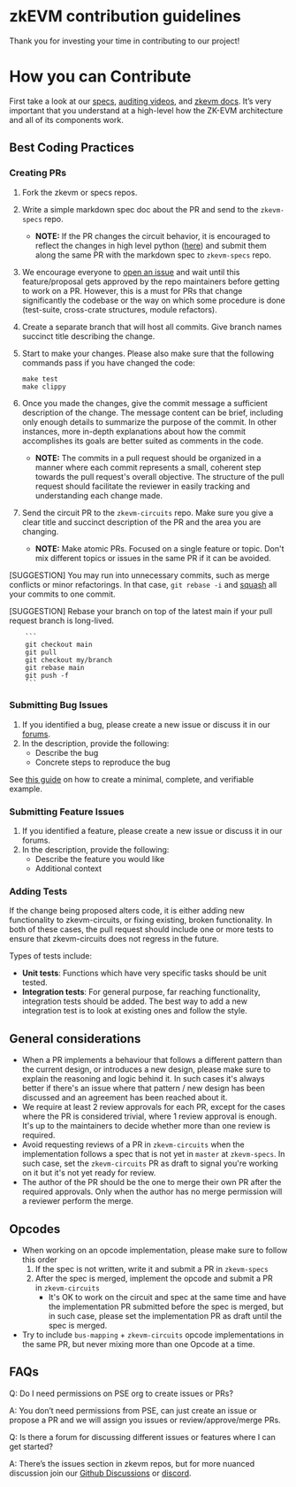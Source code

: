 # zkEVM contribution guidelines

Thank you for investing your time in contributing to our project!

# How you can Contribute

First take a look at our [specs](https://github.com/privacy-scaling-explorations/zkevm-specs), [auditing videos](https://www.youtube.com/watch?v=HhHTho2QZa4), and [zkevm docs](https://github.com/privacy-scaling-explorations/zkevm-docs). It’s very important that you understand at a high-level how the ZK-EVM architecture and all of its components work.

## Best Coding Practices

### Creating PRs

1. Fork the zkevm or specs repos.
2. Write a simple markdown spec doc about the PR and send to the `zkevm-specs` repo.
    - ******************NOTE:****************** If the PR changes the circuit behavior, it is encouraged to reflect the changes in high level python ([here](https://github.com/privacy-scaling-explorations/zkevm-specs/tree/master/src/zkevm_specs)) and submit them along the same PR with the markdown spec to `zkevm-specs` repo.
3. We encourage everyone to [open an issue](https://github.com/privacy-scaling-explorations/zkevm-circuits/issues/new/choose) and wait until this feature/proposal gets approved by the repo maintainers before getting to work on a PR. However, this is a must for PRs that change significantly the codebase or the way on which some procedure is done (test-suite, cross-crate structures, module refactors).
4. Create a separate branch that will host all commits. Give branch names succinct title describing the change.
5. Start to make your changes. Please also make sure that the following commands pass if you have changed the code:
    
    ```
    make test
    make clippy
    ```
    
6. Once you made the changes, give the commit message a sufficient description of the change. The message content can be brief, including only enough details to summarize the purpose of the commit. In other instances, more in-depth explanations about how the commit accomplishes its goals are better suited as comments in the code.
    - ******************NOTE:****************** The commits in a pull request should be organized in a manner where each commit represents a small, coherent step towards the pull request's overall objective. The structure of the pull request should facilitate the reviewer in easily tracking and understanding each change made.
7. Send the circuit PR to the `zkevm-circuits` repo. Make sure you give a clear title and succinct description of the PR and the area you are changing. 
    - ******************NOTE:****************** Make atomic PRs. Focused on a single feature or topic. Don't mix different topics or issues in the same PR if it can be avoided.


[SUGGESTION] You may run into unnecessary commits, such as merge conflicts or minor refactorings. In that case, `git rebase -i`  and [squash](https://www.git-tower.com/learn/git/faq/git-squash) all your commits to one commit. 

[SUGGESTION] Rebase your branch on top of the latest main if your pull request branch is long-lived.

        
        ```
        git checkout main
        git pull
        git checkout my/branch
        git rebase main
        git push -f
        ```
        

### Submitting Bug Issues

1. If you identified a bug, please create a new issue or discuss it in our [forums](https://github.com/privacy-scaling-explorations/zkevm-circuits/discussions). 
2. In the description, provide the following:
    - Describe the bug
    - Concrete steps to reproduce the bug

See [this guide](https://stackoverflow.com/help/mcve) on how to create a minimal, complete, and verifiable example.

### Submitting Feature Issues

1. If you identified a feature, please create a new issue or discuss it in our forums. 
2. In the description, provide the following:
    - Describe the feature you would like
    - Additional context

### Adding Tests

If the change being proposed alters code, it is either adding new functionality to zkevm-circuits, or fixing existing, broken functionality. In both of these cases, the pull request should include one or more tests to ensure that zkevm-circuits does not regress in the future.

Types of tests include:

- **Unit tests**: Functions which have very specific tasks should be unit tested.
- **Integration tests**: For general purpose, far reaching functionality, integration tests should be added. The best way to add a new integration test is to look at existing ones and follow the style.

## General considerations

- When a PR implements a behaviour that follows a different pattern than the current design, or introduces a new design, please make sure to explain the reasoning and logic behind it. In such cases it's always better if there's an issue where that pattern / new design has been discussed and an agreement has been reached about it.
- We require at least 2 review approvals for each PR, except for the cases where the PR is considered trivial, where 1 review approval is enough. It's up to the maintainers to decide whether more than one review is required.
- Avoid requesting reviews of a PR in `zkevm-circuits` when the implementation follows a spec that is not yet in `master` at `zkevm-specs`. In such case, set the `zkevm-circuits` PR as draft to signal you're working on it but it's not yet ready for review.
- The author of the PR should be the one to merge their own PR after the required approvals. Only when the author has no merge permission will a reviewer perform the merge.

## Opcodes

- When working on an opcode implementation, please make sure to follow this order
    1. If the spec is not written, write it and submit a PR in `zkevm-specs`
    2. After the spec is merged, implement the opcode and submit a PR in `zkevm-circuits`
        - It's OK to work on the circuit and spec at the same time and have the implementation PR submitted before the spec is merged, but in such case, please set the implementation PR as draft until the spec is merged.
- Try to include `bus-mapping` + `zkevm-circuits` opcode implementations in the same PR, but never mixing more than one Opcode at a time.

## FAQs

Q: Do I need permissions on PSE org to create issues or PRs?

A: You don’t need permissions from PSE, can just create an issue or propose a PR and we will assign you issues or review/approve/merge PRs. 

Q: Is there a forum for discussing different issues or features where I can get started?

A: There’s the issues section in zkevm repos, but for more nuanced discussion join our [Github Discussions](https://github.com/privacy-scaling-explorations/zkevm-circuits/discussions) or [discord](https://discord.com/invite/sF5CT5rzrR).
